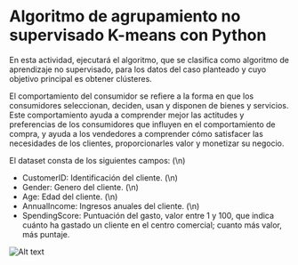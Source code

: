 # Algoritmo de agrupamiento no supervisado K-means con Python
En esta actividad, ejecutará el algoritmo, que se clasifica como algoritmo de aprendizaje no supervisado, para los datos del caso planteado y cuyo objetivo principal es obtener clústeres.

El comportamiento del consumidor se refiere a la forma en que los consumidores seleccionan, deciden, 
usan y disponen de bienes y servicios. Este comportamiento ayuda a comprender mejor las actitudes y 
preferencias de los consumidores que influyen en el comportamiento de compra, y ayuda a los vendedores 
a comprender cómo satisfacer las necesidades de los clientes, proporcionarles valor y monetizar su 
negocio.

El dataset consta de los siguientes campos: (\n)
- CustomerID: Identificación del cliente. (\n)
- Gender: Genero del cliente. (\n)
- Age: Edad del cliente. (\n)
- AnnualIncome: Ingresos anuales del cliente. (\n)
- SpendingScore: Puntuación del gasto, valor entre 1 y 100, que indica cuánto ha gastado un cliente 
en el centro comercial; cuanto más valor, más puntaje. 



![Alt text](https://encrypted-tbn0.gstatic.com/images?q=tbn:ANd9GcQShckQ1gfvFvkggaR5IRTZoJD6VxJXvcw1bA&s)
